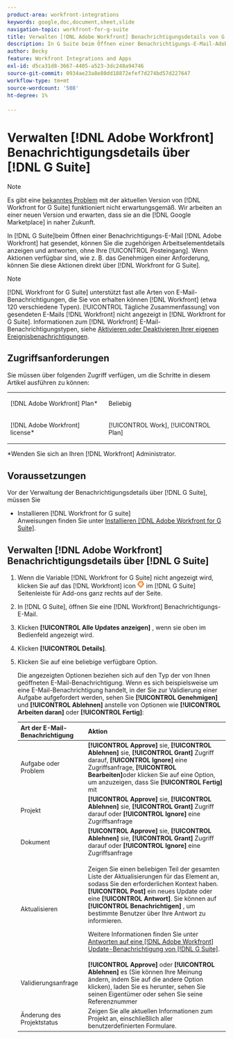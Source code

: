 ```yaml
---
product-area: workfront-integrations
keywords: google,doc,document,sheet,slide
navigation-topic: workfront-for-g-suite
title: Verwalten [!DNL Adobe Workfront] Benachrichtigungsdetails von G Suite
description: In G Suite beim Öffnen einer Benachrichtigungs-E-Mail-Adobe [!DNL Workfront] gesendet haben, können Sie die zugehörigen Arbeitselementdetails anzeigen und antworten, ohne Ihren Posteingang verlassen zu müssen. Wenn Aktionen verfügbar sind, z. B. die Genehmigung einer Anforderung, können Sie diese direkt über Workfront for G Suite durchführen.
author: Becky
feature: Workfront Integrations and Apps
exl-id: d5ca31d8-3667-4405-a523-3dc248a94746
source-git-commit: 0934ae23a8e80dd18872efef7d274bd57d227647
workflow-type: tm+mt
source-wordcount: '508'
ht-degree: 1%

---
```


# Verwalten [!DNL Adobe Workfront] Benachrichtigungsdetails über [!DNL G Suite]

>[!NOTE]
>
>Es gibt eine [bekanntes Problem](https://experienceleague.adobe.com/docs/workfront-known-issues/issues/new-workfront-experience/wf-current/wf-integrations-error-when-opening-wf-for-gsuite.html?lang=en) mit der aktuellen Version von [!DNL Workfront for G Suite] funktioniert nicht erwartungsgemäß. Wir arbeiten an einer neuen Version und erwarten, dass sie an die [!DNL Google Marketplace] in naher Zukunft.

In [!DNL G Suite]beim Öffnen einer Benachrichtigungs-E-Mail [!DNL Adobe Workfront] hat gesendet, können Sie die zugehörigen Arbeitselementdetails anzeigen und antworten, ohne Ihre [!UICONTROL Posteingang]. Wenn Aktionen verfügbar sind, wie z. B. das Genehmigen einer Anforderung, können Sie diese Aktionen direkt über [!DNL Workfront for G Suite].

>[!NOTE]
>
> [!DNL Workfront for G Suite] unterstützt fast alle Arten von E-Mail-Benachrichtigungen, die Sie von erhalten können [!DNL Workfront] (etwa 120 verschiedene Typen). [!UICONTROL Tägliche Zusammenfassung] von gesendeten E-Mails [!DNL Workfront] nicht angezeigt in [!DNL Workfront for G Suite]. Informationen zum [!DNL Workfront] E-Mail-Benachrichtigungstypen, siehe [Aktivieren oder Deaktivieren Ihrer eigenen Ereignisbenachrichtigungen](../../workfront-basics/using-notifications/activate-or-deactivate-your-own-event-notifications.md).

## Zugriffsanforderungen

Sie müssen über folgenden Zugriff verfügen, um die Schritte in diesem Artikel ausführen zu können:

<table style="table-layout:auto"> 
 <col> 
 <col> 
 <tbody> 
  <tr> 
   <td role="rowheader">[!DNL Adobe Workfront] Plan*</td> 
   <td> <p>Beliebig</p> </td> 
  </tr> 
  <tr> 
   <td role="rowheader">[!DNL Adobe Workfront] license*</td> 
   <td> <p>[!UICONTROL Work], [!UICONTROL Plan]</p> </td> 
  </tr> 
  </tbody> 
</table>

&#42;Wenden Sie sich an Ihren [!DNL Workfront] Administrator.

## Voraussetzungen

Vor der Verwaltung der Benachrichtigungsdetails über [!DNL G Suite], müssen Sie

* Installieren [!DNL Workfront for G suite]\
   Anweisungen finden Sie unter [Installieren [!DNL Adobe Workfront for G Suite]](../../workfront-integrations-and-apps/workfront-for-g-suite/install-workfront-for-gsuite.md).

## Verwalten [!DNL Adobe Workfront] Benachrichtigungsdetails über [!DNL G Suite]

1. Wenn die Variable [!DNL Workfront for G Suite] nicht angezeigt wird, klicken Sie auf das [!DNL Workfront] icon ![](assets/wf-lion-icon.png) im [!DNL G Suite] Seitenleiste für Add-ons ganz rechts auf der Seite.
1. In [!DNL G Suite], öffnen Sie eine [!DNL Workfront] Benachrichtigungs-E-Mail.
1. Klicken **[!UICONTROL Alle Updates anzeigen]** , wenn sie oben im Bedienfeld angezeigt wird.
1. Klicken **[!UICONTROL Details]**.
1. Klicken Sie auf eine beliebige verfügbare Option.

   Die angezeigten Optionen beziehen sich auf den Typ der von Ihnen geöffneten E-Mail-Benachrichtigung. Wenn es sich beispielsweise um eine E-Mail-Benachrichtigung handelt, in der Sie zur Validierung einer Aufgabe aufgefordert werden, sehen Sie **[!UICONTROL Genehmigen]** und **[!UICONTROL Ablehnen]** anstelle von Optionen wie **[!UICONTROL Arbeiten daran]** oder **[!UICONTROL Fertig]**:

   <table style="table-layout:auto"> 
    <col> 
    <col> 
    <thead> 
     <tr> 
      <th>Art der E-Mail-Benachrichtigung</th> 
      <th>Aktion</th> 
     </tr> 
    </thead> 
    <tbody> 
     <tr> 
      <td>Aufgabe oder Problem</td> 
      <td><strong>[!UICONTROL Approve]</strong> sie, <strong>[!UICONTROL Ablehnen]</strong> sie, <strong>[!UICONTROL Grant]</strong> Zugriff darauf, <strong>[!UICONTROL Ignore]</strong> eine Zugriffsanfrage, <strong>[!UICONTROL Bearbeiten]</strong>oder klicken Sie auf eine Option, um anzuzeigen, dass Sie <strong>[!UICONTROL Fertig]</strong> mit</td> 
     </tr> 
     <tr> 
      <td>Projekt</td> 
      <td><strong>[!UICONTROL Approve]</strong> sie, <strong>[!UICONTROL Ablehnen]</strong> sie, <strong>[!UICONTROL Grant]</strong> Zugriff darauf oder <strong>[!UICONTROL Ignore]</strong> eine Zugriffsanfrage</td> 
     </tr> 
     <tr> 
      <td>Dokument</td> 
      <td><strong>[!UICONTROL Approve]</strong> sie, <strong>[!UICONTROL Ablehnen]</strong> sie, <strong>[!UICONTROL Grant]</strong> Zugriff darauf oder <strong>[!UICONTROL Ignore]</strong> eine Zugriffsanfrage</td> 
     </tr> 
     <tr> 
      <td>Aktualisieren </td> 
      <td> <p>Zeigen Sie einen beliebigen Teil der gesamten Liste der Aktualisierungen für das Element an, sodass Sie den erforderlichen Kontext haben. <strong>[!UICONTROL Post]</strong> ein neues Update oder eine <strong>[!UICONTROL Antwort]</strong>. Sie können auf <strong>[!UICONTROL Benachrichtigen]</strong> , um bestimmte Benutzer über Ihre Antwort zu informieren. </p> <p>Weitere Informationen finden Sie unter <a href="../../workfront-integrations-and-apps/workfront-for-g-suite/reply-to-wf-update-notification-from-gsuite.md" class="MCXref xref">Antworten auf eine [!DNL Adobe Workfront] Update-Benachrichtigung von [!DNL G Suite]</a>.</p> </td> 
     </tr> 
     <tr> 
      <td>Validierungsanfrage</td> 
      <td><strong>[!UICONTROL Approve]</strong> oder <strong>[!UICONTROL Ablehnen]</strong> es (Sie können Ihre Meinung ändern, indem Sie auf die andere Option klicken), laden Sie es herunter, sehen Sie seinen Eigentümer oder sehen Sie seine Referenznummer</td> 
     </tr> 
     <tr> 
      <td>Änderung des Projektstatus</td> 
      <td> Zeigen Sie alle aktuellen Informationen zum Projekt an, einschließlich aller benutzerdefinierten Formulare. </td> 
     </tr> 
    </tbody> 
   </table>
